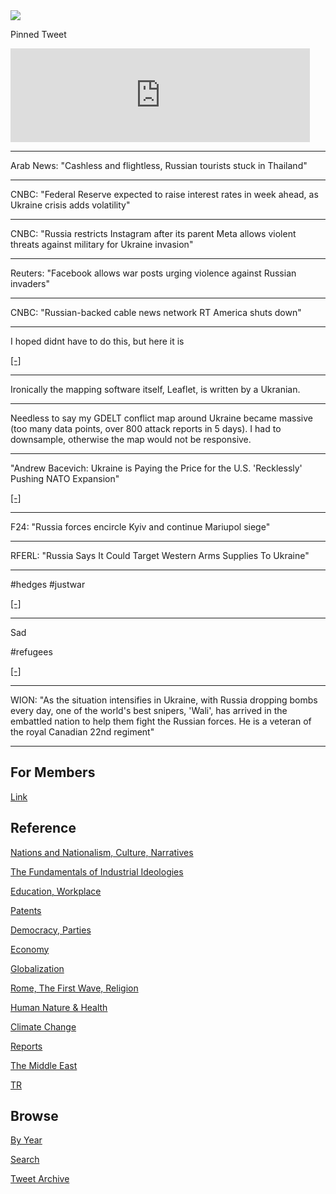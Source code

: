 <img src="https://drive.google.com/uc?export=view&id=1B2wf9R7AMH1d7Vw6e2mucLbIQ5NSjir7"/>

Pinned Tweet

<iframe width="95%" src="https://www.youtube.com/embed/2dgzKW8EKMc" title="YouTube video player" frameborder="0" allow="accelerometer; autoplay; clipboard-write; encrypted-media; gyroscope; picture-in-picture" allowfullscreen></iframe>

---

Arab News: "Cashless and flightless, Russian tourists stuck in Thailand"

---

CNBC: "Federal Reserve expected to raise interest rates in week ahead, as
Ukraine crisis adds volatility"

---

CNBC: "Russia restricts Instagram after its parent Meta allows violent
threats against military for Ukraine invasion"

---

Reuters: "Facebook allows war posts urging violence against Russian invaders"

---

CNBC: "Russian-backed cable news network RT America shuts down"

---

I hoped didnt have to do this, but here it is

[[-]](2019/05/confstats.md#gdeltukr)

---

Ironically the mapping software itself, Leaflet, is written by a Ukranian.

---

Needless to say my GDELT conflict map around Ukraine became massive
(too many data points, over 800 attack reports in 5 days). I had to
downsample, otherwise the map would not be responsive.

---

"Andrew Bacevich: Ukraine is Paying the Price for the U.S. 'Recklessly'
Pushing NATO Expansion"

[[-]](https://youtu.be/kCntlkpdr0k?t=89)

---

F24: "Russia forces encircle Kyiv and continue Mariupol siege"

---

RFERL: "Russia Says It Could Target Western Arms Supplies To Ukraine"

---

\#hedges \#justwar

[[-]](https://youtu.be/FVWIDi4mceg?t=972)

---

Sad

\#refugees

[[-]](https://pbs.twimg.com/media/FNocmtIWQAEyI5O?format=jpg&name=small)

---

WION: "As the situation intensifies in Ukraine, with Russia dropping
bombs every day, one of the world's best snipers, 'Wali', has arrived
in the embattled nation to help them fight the Russian forces. He is a
veteran of the royal Canadian 22nd regiment"

---

## For Members

[Link](https://thirdwave-members.herokuapp.com)

## Reference

[Nations and Nationalism, Culture, Narratives](/2013/02/nations-and-nationalism.md)

[The Fundamentals of Industrial Ideologies](/2011/04/fundamentals-of-industrial-ideologies.md)

[Education, Workplace](2017/09/education-workplace.md)

[Patents](/2018/09/patents.md)

[Democracy, Parties](/2016/11/democracy.md)

[Economy](/2018/05/economy.md)

[Globalization](/2018/09/globalization.md)

[Rome, The First Wave, Religion](/2017/12/rome.md)

[Human Nature & Health](/2020/07/human-nature.md)

[Climate Change](/2018/12/climate.md)

[Reports](/2019/05/reports.md)

[The Middle East](/2019/07/middleeast.md)

[TR](../tr)

## Browse

[By Year](years.md)

[Search](search.html)

[Tweet Archive](/tweets/README.md)


